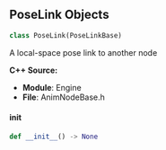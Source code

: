 ## PoseLink Objects

```python
class PoseLink(PoseLinkBase)
```

A local-space pose link to another node

**C++ Source:**

- **Module**: Engine
- **File**: AnimNodeBase.h

<a id="unreal.PoseLink.__init__"></a>

#### __init__

```python
def __init__() -> None
```

<a id="unreal.AnimNode_BlendSpaceGraph"></a>
